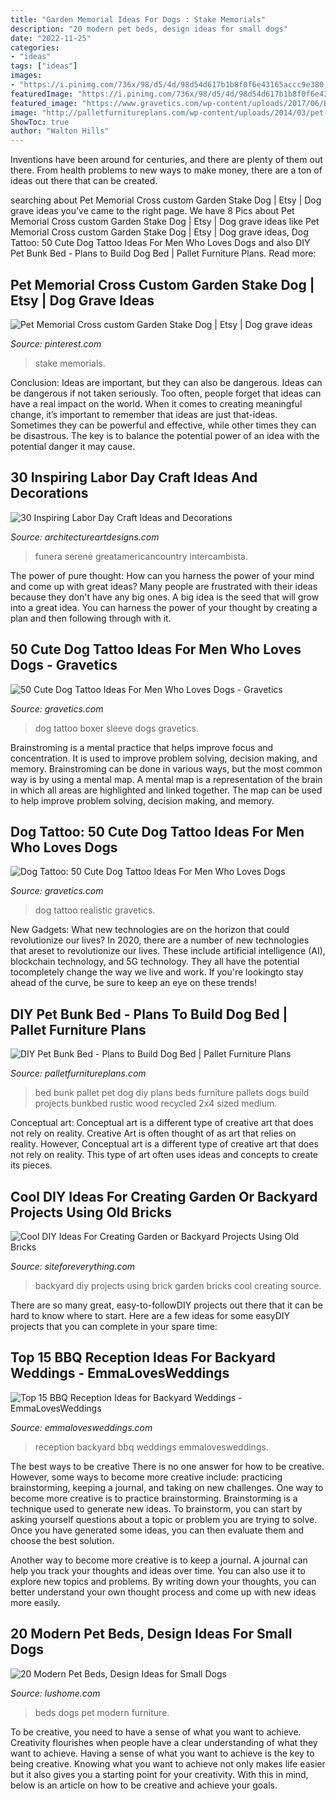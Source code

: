 ```yaml
---
title: "Garden Memorial Ideas For Dogs : Stake Memorials"
description: "20 modern pet beds, design ideas for small dogs"
date: "2022-11-25"
categories:
- "ideas"
tags: ["ideas"]
images:
- "https://i.pinimg.com/736x/98/d5/4d/98d54d617b1b8f0f6e43165accc9e380.jpg"
featuredImage: "https://i.pinimg.com/736x/98/d5/4d/98d54d617b1b8f0f6e43165accc9e380.jpg"
featured_image: "https://www.gravetics.com/wp-content/uploads/2017/06/Boxer-Dog-Tattoo-On-Sleeve.jpg"
image: "http://palletfurnitureplans.com/wp-content/uploads/2014/03/pet-bunk-bed-1.jpg"
ShowToc: true
author: "Walton Hills"
---
```



Inventions have been around for centuries, and there are plenty of them out there. From health problems to new ways to make money, there are a ton of ideas out there that can be created.

	

		
searching about Pet Memorial Cross custom Garden Stake Dog | Etsy | Dog grave ideas you've came to the right page. We have 8 Pics about Pet Memorial Cross custom Garden Stake Dog | Etsy | Dog grave ideas like Pet Memorial Cross custom Garden Stake Dog | Etsy | Dog grave ideas, Dog Tattoo: 50 Cute Dog Tattoo Ideas For Men Who Loves Dogs and also DIY Pet Bunk Bed - Plans to Build Dog Bed | Pallet Furniture Plans. Read more:
		
    
## Pet Memorial Cross Custom Garden Stake Dog | Etsy | Dog Grave Ideas

<img loading=lazy src="https://i.pinimg.com/736x/98/d5/4d/98d54d617b1b8f0f6e43165accc9e380.jpg" onerror="this.onerror=null;this.src='https://tse4.mm.bing.net/th?id=OIP.34tiOEEMCGFyzMs4C3R8bgHaJ3&amp;pid=15.1';" alt="Pet Memorial Cross custom Garden Stake Dog | Etsy | Dog grave ideas">

_Source: pinterest.com_

>stake memorials. 

	

Conclusion: Ideas are important, but they can also be dangerous.
Ideas can be dangerous if not taken seriously. Too often, people forget that ideas can have a real impact on the world. When it comes to creating meaningful change, it’s important to remember that ideas are just that-ideas. Sometimes they can be powerful and effective, while other times they can be disastrous. The key is to balance the potential power of an idea with the potential danger it may cause.

    
## 30 Inspiring Labor Day Craft Ideas And Decorations

<img loading=lazy src="https://www.architectureartdesigns.com/wp-content/uploads/2013/08/441-600x450.jpg" onerror="this.onerror=null;this.src='https://tse2.mm.bing.net/th?id=OIP.skorl5np3prT7x9tbzCyzwHaFj&amp;pid=15.1';" alt="30 Inspiring Labor Day Craft Ideas and Decorations">

_Source: architectureartdesigns.com_

>funera serene greatamericancountry intercambista. 

	

The power of pure thought: How can you harness the power of your mind and come up with great ideas?
Many people are frustrated with their ideas because they don't have any big ones. A big idea is the seed that will grow into a great idea. You can harness the power of your thought by creating a plan and then following through with it.

    
## 50 Cute Dog Tattoo Ideas For Men Who Loves Dogs - Gravetics

<img loading=lazy src="https://www.gravetics.com/wp-content/uploads/2017/06/Boxer-Dog-Tattoo-On-Sleeve.jpg" onerror="this.onerror=null;this.src='https://tse4.mm.bing.net/th?id=OIP.dH6Gn4vrgBXxbGHdalxu8wHaHa&amp;pid=15.1';" alt="50 Cute Dog Tattoo Ideas For Men Who Loves Dogs - Gravetics">

_Source: gravetics.com_

>dog tattoo boxer sleeve dogs gravetics. 

	

Brainstroming is a mental practice that helps improve focus and concentration. It is used to improve problem solving, decision making, and memory. Brainstroming can be done in various ways, but the most common way is by using a mental map. A mental map is a representation of the brain in which all areas are highlighted and linked together. The map can be used to help improve problem solving, decision making, and memory.

    
## Dog Tattoo: 50 Cute Dog Tattoo Ideas For Men Who Loves Dogs

<img loading=lazy src="http://www.gravetics.com/wp-content/uploads/2017/06/Realistic-Dog-On-Arm.jpg" onerror="this.onerror=null;this.src='https://tse4.mm.bing.net/th?id=OIP.dQ7MEu42MPrDxX-gXRr7RgHaHa&amp;pid=15.1';" alt="Dog Tattoo: 50 Cute Dog Tattoo Ideas For Men Who Loves Dogs">

_Source: gravetics.com_

>dog tattoo realistic gravetics. 

	

New Gadgets: What new technologies are on the horizon that could revolutionize our lives?
In 2020, there are a number of new technologies that areset to revolutionize our lives. These include artificial intelligence (AI), blockchain technology, and 5G technology. They all have the potential tocompletely change the way we live and work. If you're lookingto stay ahead of the curve, be sure to keep an eye on these trends!

    
## DIY Pet Bunk Bed - Plans To Build Dog Bed | Pallet Furniture Plans

<img loading=lazy src="http://palletfurnitureplans.com/wp-content/uploads/2014/03/pet-bunk-bed-1.jpg" onerror="this.onerror=null;this.src='https://tse4.mm.bing.net/th?id=OIP.XSC9WKQlwrbe4CPkPzPheQHaJ4&amp;pid=15.1';" alt="DIY Pet Bunk Bed - Plans to Build Dog Bed | Pallet Furniture Plans">

_Source: palletfurnitureplans.com_

>bed bunk pallet pet dog diy plans beds furniture pallets dogs build projects bunkbed rustic wood recycled 2x4 sized medium. 

	

Conceptual art: Conceptual art is a different type of creative art that does not rely on reality.
Creative Art is often thought of as art that relies on reality. However, Conceptual art is a different type of creative art that does not rely on reality. This type of art often uses ideas and concepts to create its pieces.

    
## Cool DIY Ideas For Creating Garden Or Backyard Projects Using Old Bricks

<img loading=lazy src="http://siteforeverything.com/wp-content/uploads/2017/05/Brick-Backyard-17.jpg" onerror="this.onerror=null;this.src='https://tse1.mm.bing.net/th?id=OIP.S6NyV5uncik7BWMeyC9tXAHaHS&amp;pid=15.1';" alt="Cool DIY Ideas For Creating Garden or Backyard Projects Using Old Bricks">

_Source: siteforeverything.com_

>backyard diy projects using brick garden bricks cool creating source. 

	

There are so many great, easy-to-followDIY projects out there that it can be hard to know where to start. Here are a few ideas for some easyDIY projects that you can complete in your spare time: 

    
## Top 15 BBQ Reception Ideas For Backyard Weddings - EmmaLovesWeddings

<img loading=lazy src="http://emmalovesweddings.com/wp-content/uploads/2018/05/bbq-buffet-backyard-wedding-reception-ideas.jpg" onerror="this.onerror=null;this.src='https://tse1.mm.bing.net/th?id=OIP.4_-mYUQtj9ElKkJzFWPdfgHaLH&amp;pid=15.1';" alt="Top 15 BBQ Reception Ideas for Backyard Weddings - EmmaLovesWeddings">

_Source: emmalovesweddings.com_

>reception backyard bbq weddings emmalovesweddings. 

	

The best ways to be creative
There is no one answer for how to be creative. However, some ways to become more creative include: practicing brainstorming, keeping a journal, and taking on new challenges.
One way to become more creative is to practice brainstorming. Brainstorming is a technique used to generate new ideas. To brainstorm, you can start by asking yourself questions about a topic or problem you are trying to solve. Once you have generated some ideas, you can then evaluate them and choose the best solution.

Another way to become more creative is to keep a journal. A journal can help you track your thoughts and ideas over time. You can also use it to explore new topics and problems. By writing down your thoughts, you can better understand your own thought process and come up with new ideas more easily.

    
## 20 Modern Pet Beds, Design Ideas For Small Dogs

<img loading=lazy src="https://www.lushome.com/wp-content/uploads/2015/04/pet-beds-furniture-design-ideas-18.jpg" onerror="this.onerror=null;this.src='https://tse4.mm.bing.net/th?id=OIP.xxB9J2xtMNWPaOxP2eiJ9QHaHc&amp;pid=15.1';" alt="20 Modern Pet Beds, Design Ideas for Small Dogs">

_Source: lushome.com_

>beds dogs pet modern furniture. 

	

To be creative, you need to have a sense of what you want to achieve.
Creativity flourishes when people have a clear understanding of what they want to achieve. Having a sense of what you want to achieve is the key to being creative. Knowing what you want to achieve not only makes life easier but it also gives you a starting point for your creativity. With this in mind, below is an article on how to be creative and achieve your goals.

